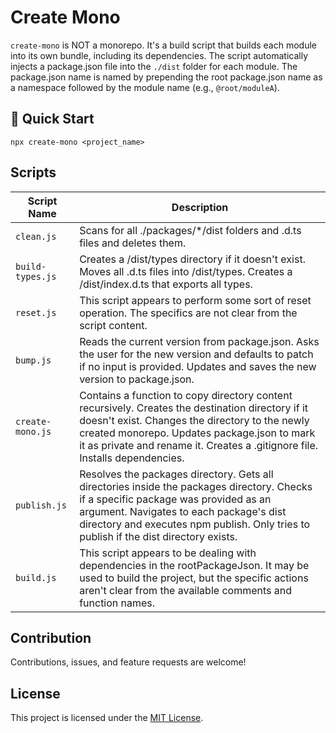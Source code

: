 # Create Mono

`create-mono` is NOT a monorepo. It's a build script that builds each module into its own bundle, including its dependencies. The script automatically injects a package.json file into the `./dist` folder for each module. The package.json name is named by prepending the root package.json name as a namespace followed by the module name (e.g., `@root/moduleA`).

## 🚀 Quick Start

```
npx create-mono <project_name>
```

## Scripts

| Script Name      | Description                                                                                                                                                                                                                                                                        |
| ---------------- | ---------------------------------------------------------------------------------------------------------------------------------------------------------------------------------------------------------------------------------------------------------------------------------- |
| `clean.js`       | Scans for all ./packages/\*/dist folders and .d.ts files and deletes them.                                                                                                                                                                                                         |
| `build-types.js` | Creates a /dist/types directory if it doesn't exist. Moves all .d.ts files into /dist/types. Creates a /dist/index.d.ts that exports all types.                                                                                                                                    |
| `reset.js`       | This script appears to perform some sort of reset operation. The specifics are not clear from the script content.                                                                                                                                                                  |
| `bump.js`        | Reads the current version from package.json. Asks the user for the new version and defaults to patch if no input is provided. Updates and saves the new version to package.json.                                                                                                   |
| `create-mono.js` | Contains a function to copy directory content recursively. Creates the destination directory if it doesn't exist. Changes the directory to the newly created monorepo. Updates package.json to mark it as private and rename it. Creates a .gitignore file. Installs dependencies. |
| `publish.js`     | Resolves the packages directory. Gets all directories inside the packages directory. Checks if a specific package was provided as an argument. Navigates to each package's dist directory and executes npm publish. Only tries to publish if the dist directory exists.            |
| `build.js`       | This script appears to be dealing with dependencies in the rootPackageJson. It may be used to build the project, but the specific actions aren't clear from the available comments and function names.                                                                             |

## Contribution

Contributions, issues, and feature requests are welcome!

## License

This project is licensed under the [MIT License](LICENSE).
